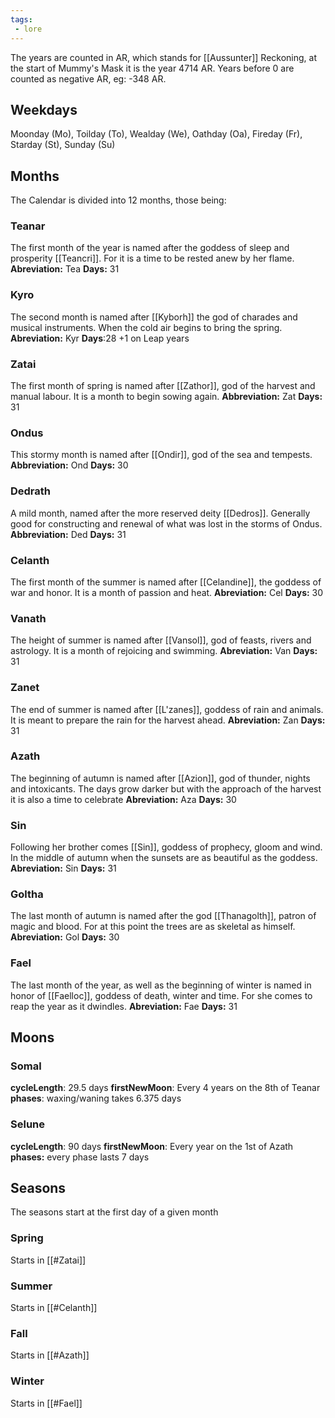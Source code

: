 ```yaml
---
tags:
 - lore
---
```

The years are counted in AR, which stands for [[Aussunter]] Reckoning, at the start of Mummy's Mask it is the year 4714 AR.
Years before 0 are counted as negative AR, eg: -348 AR.
## Weekdays

Moonday (Mo), Toilday (To), Wealday (We), Oathday (Oa), Fireday (Fr), Starday (St), Sunday (Su)

## Months
The Calendar is divided into 12 months, those being:
### Teanar
The first month of the year is named after the goddess of sleep and prosperity [[Teancri]]. For it is a time to be rested anew by her flame.
**Abreviation:** Tea
**Days:** 31
### Kyro
The second month is named after [[Kyborh]] the god of charades and musical instruments. When the cold air begins to bring the spring.
**Abreviation:** Kyr
**Days**:28 +1 on Leap years
### Zatai
The first month of spring is named after [[Zathor]], god of the harvest and manual labour. It is a month to begin sowing again.
**Abbreviation:** Zat
**Days:** 31
### Ondus
This stormy month is named after [[Ondir]], god of the sea and tempests.
**Abbreviation:** Ond
**Days:** 30
### Dedrath
A mild month, named after the more reserved deity [[Dedros]]. Generally good for constructing and renewal of what was lost in the storms of Ondus.
**Abbreviation:** Ded
**Days:** 31
### Celanth
The first month of the summer is named after [[Celandine]], the goddess of war and honor. It is a month of passion and heat.
**Abreviation:** Cel
**Days:** 30
### Vanath
The height of summer is named after [[Vansol]], god of feasts, rivers and astrology. It is a month of rejoicing and swimming.
**Abreviation:** Van
**Days:** 31
### Zanet
The end of summer is named after [[L'zanes]], goddess of rain and animals. It is meant to prepare the rain for the harvest ahead.
**Abreviation:** Zan
**Days:** 31
### Azath
The beginning of autumn is named after [[Azion]], god of thunder, nights and intoxicants. The days grow darker but with the approach of the harvest it is also a time to celebrate
**Abreviation:** Aza
**Days:** 30
### Sin
Following her brother comes [[Sin]], goddess of prophecy, gloom and wind. In the middle of autumn when the sunsets are as beautiful as the goddess.
**Abreviation:** Sin
**Days:** 31
### Goltha
The last month of autumn is named after the god [[Thanagolth]], patron of magic and blood. For at this point the trees are as skeletal as himself.
**Abreviation:** Gol
**Days:** 30
### Fael
The last month of the year, as well as the beginning of winter is named in honor of [[Faelloc]], goddess of death, winter and time. For she comes to reap the year as it dwindles.
**Abreviation:** Fae
**Days:** 31


## Moons
### Somal
**cycleLength**: 29.5 days
**firstNewMoon**: Every 4 years on the 8th of Teanar
**phases**: waxing/waning takes 6.375 days
### Selune
**cycleLength**: 90 days
**firstNewMoon**: Every year on the 1st of Azath
**phases:** every phase lasts 7 days

## Seasons
The seasons start at the first day of a given month
### Spring
Starts in [[#Zatai]]
### Summer
Starts in [[#Celanth]]
### Fall
Starts in [[#Azath]]
### Winter
Starts in [[#Fael]]

